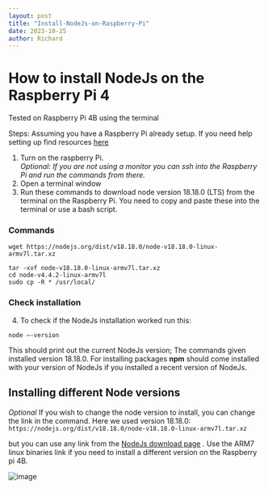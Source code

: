 ```yaml
---
layout: post
title: "Install-NodeJs-on-Raspberry-Pi"
date: 2023-10-25
author: Richard
---
```


# How to install NodeJs on the Raspberry Pi 4

Tested on Raspberry Pi 4B using the terminal

Steps:
Assuming you have a Raspberry Pi already setup. If you need help setting up find resources [here](https://www.raspberrypi.com/documentation/computers/getting-started.html)
1. Turn on the raspberry Pi. <br> _Optional: If you are not using a monitor you can ssh into the Raspberry Pi and run the commands from there._
2. Open a terminal window
3. Run these commands to download node version 18.18.0 (LTS) from the terminal on the Raspberry Pi. You need to copy and paste these into the terminal or use a bash script.

### Commands
```
wget https://nodejs.org/dist/v18.18.0/node-v18.18.0-linux-armv7l.tar.xz

tar -xvf node-v18.18.0-linux-armv7l.tar.xz
cd node-v4.4.2-linux-armv7l
sudo cp -R * /usr/local/
```
### Check installation
4. To check if the NodeJs installation worked run this:
```
node –-version
```

This should print out the current NodeJs version; The commands given installed version 18.18.0. For installing packages **npm** should come installed with your version of NodeJs if you installed a recent version of NodeJs.

## Installing different Node versions
_Optional_
If you wish to change the node version to install, you can change the link in the command. Here we used version 18.18.0: `https://nodejs.org/dist/v18.18.0/node-v18.18.0-linux-armv7l.tar.xz`

but you can use any link from the [NodeJs download page](https://nodejs.org/en/download) . Use the ARM7 linux binaries link if you need to install a different version on the Raspberry pi 4B.

![image](https://github.com/RDjarbeng/Install-NodeJs-on-Raspberry-Pi/assets/57795443/e01ff866-71f4-40ca-9767-88435c5b03e8)
